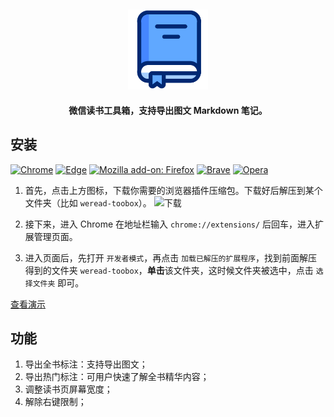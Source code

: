 <h2 align="center"><img src="assets/icon.png" height="128"><br></h2>
<p align="center"><strong>微信读书工具箱，支持导出图文 Markdown 笔记。</strong></p>


## 安装

[![Chrome](https://img.shields.io/badge/-Chrome-brightgreen?logo=GoogleChrome)](./build/chrome-mv3-prod.zip)
[![Edge](https://img.shields.io/badge/-Edge-blue?logo=MicrosoftEdge)](./build/edge-mv3-prod.zip)
[![Mozilla add\-on: Firefox](https://img.shields.io/badge/-Firefox-brightgreen?logo=FirefoxBrowser)](./build/firefox-mv2-prod.zip)
[![Brave](https://img.shields.io/badge/-Brave-yellow?logo=Brave)](./build/brave-mv3-prod.zip)
[![Opera](https://img.shields.io/badge/-Opera-red?logo=Opera)](./build/opera-mv3-prod.zip)

1. 首先，点击上方图标，下载你需要的浏览器插件压缩包。下载好后解压到某个文件夹（比如 `weread-toobox`）。
![下载](https://img2023.cnblogs.com/blog/2740513/202305/2740513-20230530133915562-109362484.png)

1.  接下来，进入 Chrome 在地址栏输入 `chrome://extensions/` 后回车，进入扩展管理页面。


3.  进入页面后，先打开 `开发者模式`，再点击 `加载已解压的扩展程序`，找到前面解压得到的文件夹 `weread-toobox`，**单击**该文件夹，这时候文件夹被选中，点击 `选择文件夹` 即可。

[查看演示]()

## 功能

1. 导出全书标注：支持导出图文；
2. 导出热门标注：可用户快速了解全书精华内容；
3. 调整读书页屏幕宽度；
4. 解除右键限制；
